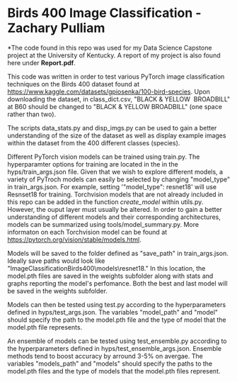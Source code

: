 # Birds 400 Image Classification - Zachary Pulliam

*The code found in this repo was used for my Data Science Capstone project at the University of Kentucky. A report of my project is also found here under **Report.pdf**. 

This code was written in order to test various PyTorch image classification techniques on the Birds 400 dataset found at https://www.kaggle.com/datasets/gpiosenka/100-bird-species. Upon downloading the dataset, in class_dict.csv, "BLACK & YELLOW &nbsp;BROADBILL" at B60 should be changed to "BLACK & YELLOW BROADBILL" (one space rather than two).

The scripts data_stats.py and disp_imgs.py can be used to gain a better understanding of the size of the dataset as well as display example images within the dataset from the 400 different classes (species).

Different PyTorch vision models can be trained using train.py. The hyperparamter options for training are located in the in the hyps/train_args.json file. Given that we wish to explore different models, a variety of PyTroch models can easily be selected by changing "model_type" in train_args.json. For example, setting '"model_type": resnet18' will use Resnset18 for training. Torchvision models that are not already included in this repo can be added in the function *create_model* within utils.py. However, the ouput layer must usually be altered. In order to gain a better understanding of different models and their corresponding architectures, models can be summarized using tools/model_summary.py. More informaton on each Torchvision model can be found at https://pytorch.org/vision/stable/models.html. 

Models will be saved to the folder defined as "save_path" in train_args.json. Ideally save paths would look like "ImageClassificationBirds400\models\resnet18." In this location, the model.pth files are saved in the weights subfolder along with stats and graphs reporting the model's perfomance. Both the best and last model will be saved in the weights subfolder.

Models can then be tested using test.py according to the hyperparameters defined in hyps/test_args.json. The variables "model_path" and "model" should specify the path to the model.pth file and the type of model that the model.pth file represents.

An ensemble of models can be tested using test_ensemble.py according to the hyperparameters defined in hyps/test_ensemble_args.json. Ensemble methods tend to boost accuracy by arround 3-5% on avergae. The variables "models_path" and "models" should specify the paths to the model.pth files and the type of models that the model.pth files represent.